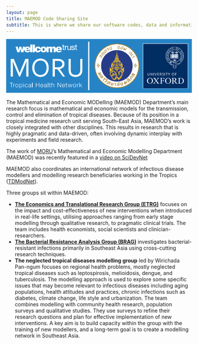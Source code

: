 ```yaml
---
layout: page
title: MAEMOD Code Sharing Site
subtitle: This is where we share our software codes, data and information of our projects
---
```

<img src="/img/morulogo.png" title="MORU logo" alt="MORU logo" />

The Mathematical and Economic MODelling (MAEMOD) Department’s main research focus is mathematical and economic models for the transmission, control and elimination of tropical diseases. Because of its position in a tropical medicine research unit serving South-East Asia, MAEMOD’s work is closely integrated with other disciplines. This results in research that is highly pragmatic and data-driven, often involving dynamic interplay with experiments and field research.

The work of [MORU](http://www.tropmedres.ac)’s Mathematical and Economic Modelling Department (MAEMOD) was recently featured in a [video on SciDevNet](http://www.scidev.net/global/malaria/multimedia/maths-weapon-against-malaria.html)

MAEMOD also coordinates an international network of infectious disease modellers and modelling research beneficiaries working in the Tropics ([TDModNet](http://www.tdmod.net/)). 

Three groups sit within MAEMOD:

- **[The Economics and Translational Research Group (ETRG)](http://www.tropmedres.ac/the-economics-and-translational-research-group-etrg)** focuses on the impact and cost-effectiveness of new interventions when introduced in real-life settings, utilising approaches ranging from early stage modelling through qualitative research, to pragmatic clinical trials. The team includes health economists, social scientists and clinician-researchers.
- **[The Bacterial Resistance Analysis Group (BRAG)](http://www.tropmedres.ac/about-the-bacterial-resistance-analysis-group-brag)** investigates bacterial-resistant infections primarily in Southeast Asia using cross-cutting research techniques.
- **The neglected tropical diseases modelling group** led by Wirichada Pan-ngum focuses on regional health problems, mostly neglected tropical diseases such as leptospirosis, melioidosis, dengue, and tuberculosis. The modelling approach is used to explore some specific issues that may become relevant to infectious diseases including aging populations, health attitudes and practices, chronic infections such as diabetes, climate change, life style and urbanization. The team combines modelling with community health research, population surveys and qualitative studies. They use surveys to refine their research questions and plan for effective implementation of new interventions. A key aim is to build capacity within the group with the training of new modellers, and a long-term goal is to create a modelling network in Southeast Asia.

